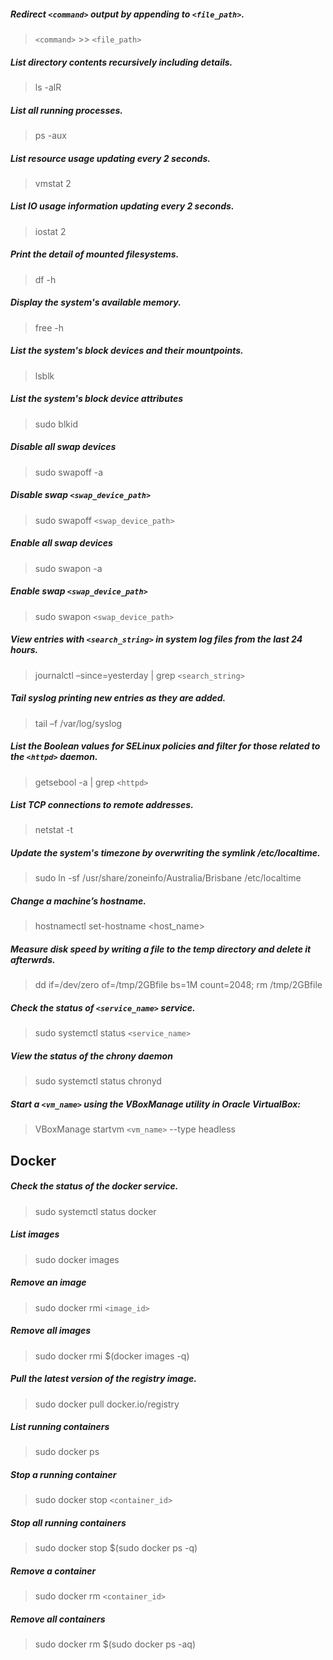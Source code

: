 ##### Redirect `<command>` output by appending to `<file_path>`.
> `<command>` >> `<file_path>`
##### List directory contents recursively including details.
> ls -alR
##### List all running processes.
> ps -aux
##### List resource usage updating every 2 seconds.
> vmstat 2
##### List IO usage information updating every 2 seconds.
> iostat 2
##### Print the detail of mounted filesystems.
> df -h
##### Display the system's available memory.
> free -h
##### List the system's block devices and their mountpoints.
> lsblk
##### List the system's block device attributes
> sudo blkid
##### Disable all swap devices
> sudo swapoff -a
##### Disable swap `<swap_device_path>`
> sudo swapoff `<swap_device_path>`
##### Enable all swap devices
> sudo swapon -a
##### Enable swap `<swap_device_path>`
> sudo swapon `<swap_device_path>`
##### View entries with `<search_string>` in system log files from the last 24 hours.
> journalctl –since=yesterday | grep `<search_string>`
##### Tail syslog printing new entries as they are added.
> tail –f /var/log/syslog
##### List the Boolean values for SELinux policies and filter for those related to the `<httpd>` daemon.
> getsebool -a | grep `<httpd>`
##### List TCP connections to remote addresses.
> netstat -t
##### Update the system's timezone by overwriting the symlink /etc/localtime.
> sudo ln -sf /usr/share/zoneinfo/Australia/Brisbane /etc/localtime
##### Change a machine’s hostname.
> hostnamectl set-hostname <host_name>
##### Measure disk speed by writing a file to the temp directory and delete it afterwrds.
> dd if=/dev/zero of=/tmp/2GBfile bs=1M count=2048; rm /tmp/2GBfile
##### Check the status of `<service_name>` service.
> sudo systemctl status `<service_name>`
##### View the status of the chrony daemon
> sudo systemctl status chronyd
##### Start a `<vm_name>` using the VBoxManage utility in Oracle VirtualBox:
> VBoxManage startvm `<vm_name>` --type headless

## Docker
##### Check the status of the docker service.
> sudo systemctl status docker
##### List images
> sudo docker images
##### Remove an image
> sudo docker rmi `<image_id>`
##### Remove all images
> sudo docker rmi $(docker images -q)
##### Pull the latest version of the registry image.
> sudo docker pull docker.io/registry
##### List running containers
> sudo docker ps
##### Stop a running container
> sudo docker stop `<container_id>`
##### Stop all running containers
> sudo docker stop $(sudo docker ps -q)
##### Remove a container
> sudo docker rm `<container_id>`
##### Remove all containers
> sudo docker rm $(sudo docker ps -aq)
